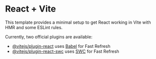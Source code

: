 # React + Vite

This template provides a minimal setup to get React working in Vite with HMR and some ESLint rules.

Currently, two official plugins are available:

- [@vitejs/plugin-react](https://github.com/vitejs/vite-plugin-react/blob/main/packages/plugin-react/README.md) uses [Babel](https://babeljs.io/) for Fast Refresh
- [@vitejs/plugin-react-swc](https://github.com/vitejs/vite-plugin-react-swc) uses [SWC](https://swc.rs/) for Fast Refresh

<!-- react hot toast -->
<!-- npm i react-hot-toast -->
<!-- import toast, { Toaster } from 'react-hot-toast'; -->
<!-- <Toaster
  position="top-center"
  reverseOrder={false}
/> -->
<!-- // react-spinners for loading animation -->
<!-- npm i --save react-spinners -->